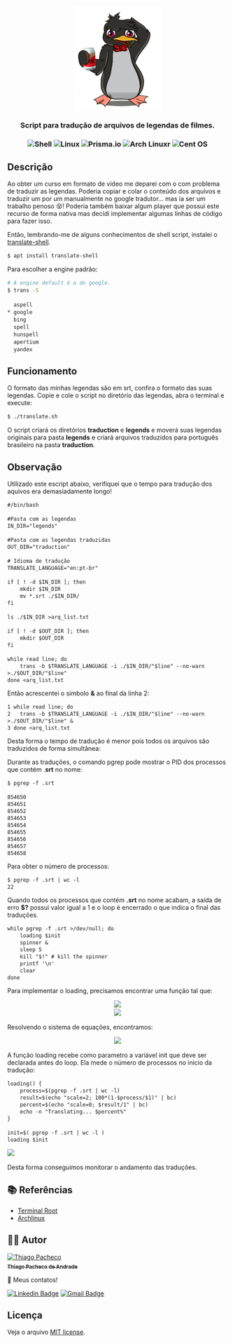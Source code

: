 <p align="center">
  <a href="#" target="blank"><img src=".images/linux.png" width="200" alt="Crazy Linux" /></a>
</p>

  <H3 align="center"> Script para tradução de arquivos de legendas de filmes.
    <H3 align="center">
<img src="https://img.shields.io/badge/shell_script-%23121011.svg?style=for-the-badge&logo=gnu-bash&logoColor=white" alt="Shell" />

<img src="https://img.shields.io/badge/Linux-FCC624?style=for-the-badge&logo=linux&logoColor=black" alt="Linux" />

<img src="https://img.shields.io/badge/Debian-D70A53?style=for-the-badge&logo=debian&logoColor=white" alt="Prisma.io" />

<img src="https://img.shields.io/badge/Arch%20Linux-1793D1?logo=arch-linux&logoColor=fff&style=for-the-badge" alt="Arch Linuxr" />

<img src="https://img.shields.io/badge/cent%20os-002260?style=for-the-badge&logo=centos&logoColor=F0F0F0" alt="Cent OS" />

## Descrição

Ao obter um curso em formato de vídeo me deparei com o com problema de traduzir as legendas. Poderia copiar e colar o conteúdo dos arquivos e traduzir um por um manualmente no google tradutor... mas ia ser um trabalho penoso 😵‍! Poderia também baixar algum player que possui este recurso de forma nativa mas decidi implementar algumas linhas de código para fazer isso.

Então, lembrando-me de alguns conhecimentos de shell script, instalei o [translate-shell](https://man.archlinux.org/man/community/translate-shell/trans.1.en).

```bash
$ apt install translate-shell
```

Para escolher a engine padrão:

```bash
# A engine default é a do google.
$ trans -S

  aspell
* google
  bing
  spell
  hunspell
  apertium
  yandex
```

## Funcionamento

O formato das minhas legendas são em srt, confira o formato das suas legendas. Copie e cole o script no diretório das legendas, abra o terminal e execute:

```bash
$ ./translate.sh
```

O script criará os diretórios <strong>traduction</strong> e <strong>legends</strong> e moverá suas legendas originais para pasta <strong>legends</strong> e criará arquivos traduzidos para português brasileiro na pasta <strong>traduction</strong>.

## Observação

Utilizado este escript abaixo, verifiquei que o tempo para tradução dos aquivos era demasiadamente longo!

```shell
#/bin/bash

#Pasta com as legendas
IN_DIR="legends"

#Pasta com as legendas traduzidas
OUT_DIR="traduction"

# Idioma de tradução
TRANSLATE_LANGUAGE="en:pt-br"

if [ ! -d $IN_DIR ]; then
    mkdir $IN_DIR
    mv *.srt ./$IN_DIR/
fi

ls ./$IN_DIR >arq_list.txt

if [ ! -d $OUT_DIR ]; then
    mkdir $OUT_DIR
fi

while read line; do
    trans -b $TRANSLATE_LANGUAGE -i ./$IN_DIR/"$line" --no-warn >./$OUT_DIR/"$line"
done <arq_list.txt
```

Então acrescentei o simbolo <strong>&</strong> ao final da linha 2:

```shell
1 while read line; do
2   trans -b $TRANSLATE_LANGUAGE -i ./$IN_DIR/"$line" --no-warn >./$OUT_DIR/"$line" &
3 done <arq_list.txt
```

Desta forma o tempo de tradução é menor pois todos os arquivos são traduzidos de forma simultânea:

Durante as traduções, o comando pgrep pode mostrar o PID dos processos que contém .<strong>srt</strong> no nome:

```shell
$ pgrep -f .srt

854650
854651
854652
854653
854654
854655
854656
854657
854658
```

Para obter o número de processos:

```shell
$ pgrep -f .srt | wc -l
22
```

Quando todos os processos que contém <strong>.srt</strong> no nome acabam, a saída de erro <strong>$?</strong> possui valor igual a 1 e o loop é encerrado o que indica o final das traduções.

```shell
while pgrep -f .srt >/dev/null; do
    loading $init
    spinner &
    sleep 5
    kill "$!" # kill the spinner
    printf '\n'
    clear
done
```

Para implementar o loading, precisamos encontrar uma função tal que:

<p align="center">
<img src="https://render.githubusercontent.com/render/math?math=f(process=init)=0">
<br>
<img src="https://render.githubusercontent.com/render/math?math=f(process=0) = 100">

Resolvendo o sistema de equações, encontramos:

<p align="center">
<img src="https://render.githubusercontent.com/render/math?math=f(x)=100(1-\frac{x}{init})">
<p>

A função loading recebe como parametro a variável init que deve ser declarada antes do loop. Ela mede o número de processos no inicio da tradução:

```shell
loading() {
    process=$(pgrep -f .srt | wc -l)
    result=$(echo "scale=2; 100*(1-$process/$1)" | bc)
    percent=$(echo "scale=0; $result/1" | bc)
    echo -n "Translating... $percent%"
}

init=$( pgrep -f .srt | wc -l )
loading $init
```

<image src=".images/traduction.svg"/>

Desta forma conseguimos monitorar o andamento das traduções.

## **📚 Referências**

- [Terminal Root](https://terminalroot.com.br/2019/10/traduza-rapidamente-textos-via-linha-de-comando.html)
- [Archlinux](https://man.archlinux.org/man/community/translate-shell/trans.1.en)

## **👨‍🚀 Autor**

<a href="https://github.com/tpaphysics">
<img alt="Thiago Pacheco" src="https://images.weserv.nl/?url=avatars.githubusercontent.com/u/46402647?v=4?v=4&h=300&w=300&fit=cover&mask=circle&maxage=7d" width="100px"/>
  <br />
  <sub>
    <b>Thiago Pacheco de Andrade</b>
  </sub>
</a>
<br />

👋 Meus contatos!

[![Linkedin Badge](https://img.shields.io/badge/-LinkedIn-blue?style=for-the-badge&logo=Linkedin&logoColor=white&link=https://www.linkedin.com/in/thiago-pacheco-200a1a86/)](https://www.linkedin.com/in/thiago-pacheco-200a1a86/)
[![Gmail Badge](https://img.shields.io/badge/-Gmail-c14438?style=for-the-badge&logo=Gmail&logoColor=white&link=mailto:physics.posgrad.@gmail.com)](mailto:physics.posgrad.@gmail.com)

## Licença

Veja o arquivo [MIT license](LICENSE.md).
